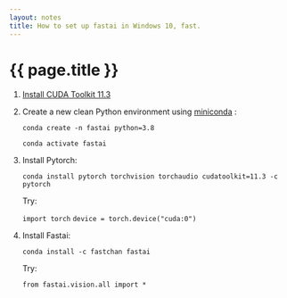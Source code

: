 ```yaml
---
layout: notes
title: How to set up fastai in Windows 10, fast.
---
```


# {{ page.title }}


1. [Install CUDA Toolkit 11.3](https://developer.nvidia.com/cuda-11.3.0-download-archive?target_os=Windows&target_arch=x86_64&target_version=10)

2. Create a new clean Python environment using [miniconda](https://docs.conda.io/en/latest/miniconda.html) : 

    `conda create -n fastai python=3.8`

    `conda activate fastai`


3. Install Pytorch: 

    `conda install pytorch torchvision torchaudio cudatoolkit=11.3 -c pytorch`

    Try: 

    `import torch`
    `device = torch.device("cuda:0")`

4. Install Fastai: 

    `conda install -c fastchan fastai`

    Try: 

    `from fastai.vision.all import *`
